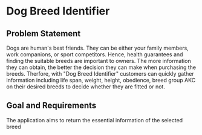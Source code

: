 # Dog Breed Identifier

## Problem Statement
Dogs are human's best friends. They can be either your family members, work companions, or sport competitors. Hence, health guarantees and finding the suitable breeds are important to owners. The more information they can obtain, the better the decision they can make when purchasing the breeds. Therfore, with "Dog Breed Identifier" customers can quickly gather information including life span, weight, height, obedience, breed group AKC on their desired breeds to decide whether they are fitted or not.

## Goal and Requirements
The application aims to return the essential information of the selected breed
